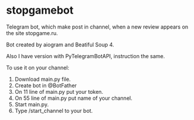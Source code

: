 # stopgamebot
Telegram bot, which make post in channel, when a new review appears on the site stopgame.ru.

Bot created by aiogram and Beatiful Soup 4.

Also I have version with PyTelegramBotAPI, instruction the same.

To use it on your channel:
1. Download main.py file.
2. Create bot in @BotFather
3. On 11 line of main.py put your token.
4. On 55 line of main.py put name of your channel.
5. Start main.py.
6. Type /start_channel to your bot.
